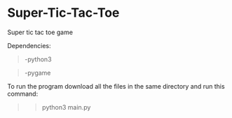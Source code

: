 # Super-Tic-Tac-Toe
Super tic tac toe game

Dependencies: 
>-python3

>-pygame

To run the program download all the files in the same directory and run this command:
>>python3 main.py 
